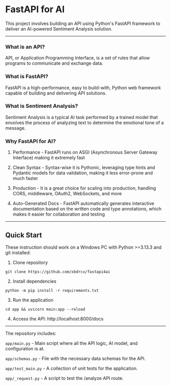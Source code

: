 # FastAPI for AI

This project involves building an API using Python's FastAPI framework to deliver an AI-powered Sentiment Analysis solution.

---

### What is an API?

API, or Application Programming Interface, is a set of rules that allow programs to communicate and exchange data.

### What is FastAPI? 

FastAPI is a high-performance, easy to build-with, Python web framework capable of building and delivering API solutions.

### What is Sentiment Analysis?

Sentiment Analysis is a typical AI task performed by a trained model that envolves the process of analyzing text to determine the emotional tone of a message.

### Why FastAPI for AI?

1. Performance - FastAPI runs on ASGI (Asynchronous Server Gateway Interface) making it extremely fast

2. Clean Syntax - Syntax-wise it is Pythonic, leveraging type hints and Pydantic models for data validation, making it less error-prone and much faster

3. Production - It is a great choice for scaling into production, handling CORS, middleware, OAuth2, WebSockets, and more

4. Auto-Generated Docs - FastAPI automatically generates interactive documentation based on the written code and type annotations, which makes it easier for collaboration and testing

---

## Quick Start

These instruction should work on a Windows PC with Python >=3.13.3 and git installed:

1. Clone repository
```
git clone https://github.com/xbdrcx/fastapi4ai
```

2. Install dependencies
```
python -m pip install -r requirements.txt
```

3. Run the application
```
cd app && uvicorn main:app --reload
```

4. Access the API: http://localhost:8000/docs

---

The repository includes:

<code>app/main.py</code> - Main script where all the API logic, AI model, and configuration is at.

<code>app/schemas.py</code> - File with the necessary data schemas for the API.

<code>app/test_main.py</code> - A collection of unit tests for the application.

<code>app/_request.py</code> - A script to test the /analyze API route. 

